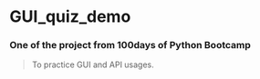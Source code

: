 # GUI_quiz_demo
### One of the project from 100days of Python Bootcamp
> To practice GUI and API usages.
